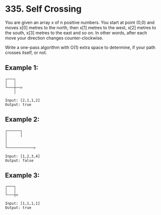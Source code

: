 # 335. Self Crossing

You are given an array x of n positive numbers. You start at point (0,0) and moves x[0] metres to the north, then x[1] metres to the west, x[2] metres to the south, x[3] metres to the east and so on. In other words, after each move your direction changes counter-clockwise.

Write a one-pass algorithm with O(1) extra space to determine, if your path crosses itself, or not.

## Example 1:

```
┌───┐
│   │
└───┼──>
    │

Input: [2,1,1,2]
Output: true
```

## Example 2:

```
┌──────┐
│      │
│
│
└────────────>

Input: [1,2,3,4]
Output: false 
```

## Example 3:

```
┌───┐
│   │
└───┼>

Input: [1,1,1,1]
Output: true 
```